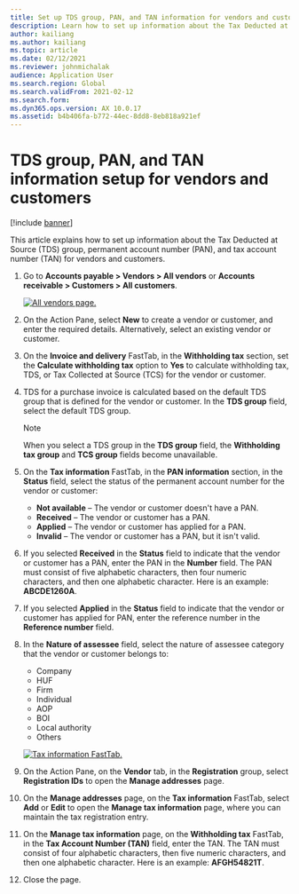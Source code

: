 ```yaml
---
title: Set up TDS group, PAN, and TAN information for vendors and customers
description: Learn how to set up information about the Tax Deducted at Source (TDS) group, permanent account number (PAN), and tax account number (TAN) for vendors.
author: kailiang
ms.author: kailiang
ms.topic: article
ms.date: 02/12/2021
ms.reviewer: johnmichalak
audience: Application User
ms.search.region: Global
ms.search.validFrom: 2021-02-12
ms.search.form: 
ms.dyn365.ops.version: AX 10.0.17
ms.assetid: b4b406fa-b772-44ec-8dd8-8eb818a921ef
---
```


# TDS group, PAN, and TAN information setup for vendors and customers

[!include [banner](../../includes/banner.md)]

This article explains how to set up information about the Tax Deducted at Source (TDS) group, permanent account number (PAN), and tax account number (TAN) for vendors and customers.

1. Go to **Accounts payable \> Vendors \> All vendors** or **Accounts receivable \> Customers \> All customers**.

    [![All vendors page.](../media/apac-ind-TDS-55.png)](/media/apac-ind-TDS-55.png)

2. On the Action Pane, select **New** to create a vendor or customer, and enter the required details. Alternatively, select an existing vendor or customer.
3. On the **Invoice and delivery** FastTab, in the **Withholding tax** section, set the **Calculate withholding tax** option to **Yes** to calculate withholding tax, TDS, or Tax Collected at Source (TCS) for the vendor or customer.
4. TDS for a purchase invoice is calculated based on the default TDS group that is defined for the vendor or customer. In the **TDS group** field, select the default TDS group.

    > [!NOTE]
    > When you select a TDS group in the **TDS group** field, the **Withholding tax group** and **TCS group** fields become unavailable.

5. On the **Tax information** FastTab, in the **PAN information** section, in the **Status** field, select the status of the permanent account number for the vendor or customer:

    - **Not available** – The vendor or customer doesn't have a PAN.
    - **Received** – The vendor or customer has a PAN.
    - **Applied** – The vendor or customer has applied for a PAN.
    - **Invalid** – The vendor or customer has a PAN, but it isn't valid.

6. If you selected **Received** in the **Status** field to indicate that the vendor or customer has a PAN, enter the PAN in the **Number** field. The PAN must consist of five alphabetic characters, then four numeric characters, and then one alphabetic character. Here is an example: **ABCDE1260A**.
7. If you selected **Applied** in the **Status** field to indicate that the vendor or customer has applied for PAN, enter the reference number in the **Reference number** field.
8. In the **Nature of assessee** field, select the nature of assessee category that the vendor or customer belongs to:

    - Company
    - HUF
    - Firm
    - Individual
    - AOP
    - BOI
    - Local authority
    - Others

    [![Tax information FastTab.](../media/apac-ind-TDS-56.png)](/media/apac-ind-TDS-56.png)

9. On the Action Pane, on the **Vendor** tab, in the **Registration** group, select **Registration IDs** to open the **Manage addresses** page.
10. On the **Manage addresses** page, on the **Tax information** FastTab, select **Add** or **Edit** to open the **Manage tax information** page, where you can maintain the tax registration entry.
11. On the **Manage tax information** page, on the **Withholding tax** FastTab, in the **Tax Account Number (TAN)** field, enter the TAN. The TAN must consist of four alphabetic characters, then five numeric characters, and then one alphabetic character. Here is an example: **AFGH54821T**.
12. Close the page.

